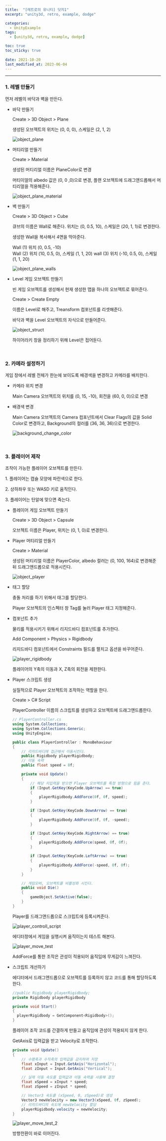 ```yaml
---
title:  "[레트로의 유니티] 닷지1"
excerpt: "unity3d, retro, example, dodge"

categories:
  - UnityExample
tags:
  - [unity3d, retro, example, dodge]

toc: true
toc_sticky: true
 
date: 2021-10-20 
last_modified_at: 2023-06-04
---  
```


***

### 1. 레벨 만들기
먼저 레벨의 바닥과 벽을 만든다.  

* 바닥 만들기  
  
  Create > 3D Object > Plane  

  생성된 오브젝트의 위치는 (0, 0, 0), 스케일은 (2, 1, 2)

  ![object_plane](/assets/images/posting/20211020/object_plane.png)


* 머티리얼 만들기  

  Create > Material  

  생성된 머티리얼 이름은 PlaneColor로 변경  

  머티이얼의 albedo 값은 (0, 0 ,0)으로 변경, 플랜 오브젝트에 드래그앤드롭해서 머티리얼을 적용해준다.  

  ![object_plane_material](/assets/images/posting/20211020/object_plane_material.png)

* 벽 만들기  

  Create > 3D Object > Cube  

  큐브의 이름은 Wall로 해준다. 위치는 (0, 0.5, 10), 스케일은 (20, 1, 1)로 변경한다.  

  생성한 Wall을 복사해서 4면을 막아준다.  

  Wall (1) 위치 (0, 0.5, -10)  
  Wall (2) 위치 (10, 0.5, 0), 스케일 (1, 1, 20)
  wall (3) 위치 (-10, 0.5, 0), 스케일 (1, 1, 20)

  ![object_plane_walls](/assets/images/posting/20211020/object_plane_walls.png)  

* Level 게임 오브젝트 만들기  

  빈 게임 오브젝트를 생성해서 현재 생성한 맵을 하나의 오브젝트로 묶어준다.  

  Create > Create Empty  

  이름은 Level로 해주고, Treansform 컴포넌트를 리셋해준다.  

  바닥과 벽을 Level 오브젝트의 자식으로 만들어준다.  

  ![object_struct](/assets/images/posting/20211020/object_struct.png)   

  하이어라키 창을 정리하기 위해 Level은 접어둔다.  


<br/>

### 2. 카메라 설정하기  
게임 창에서 레벨 전체가 한눈에 보이도록 배경색을 변경하고 카메라를 배치한다.  

* 카메라 위치 변경  

  Main Camera 오브젝트의 위치를 (0, 15, -10), 회전을 (60, 0, 0)으로 변경  

* 배경색 변경  

  Main Camera 오브젝트의 Camera 컴포넌트에서 Clear Flags의 값을 Solid Color로 변경하고, Background의 컬러를 (36, 36, 36)으로 변경한다.  

  ![background_change_color](/assets/images/posting/20211020/background_change_color.png) 


<br/>

### 3. 플레이어 제작

조작이 가능한 플레이어 오브젝트를 만든다.  

1\. 플레이어는 캡슐 모양에 파란색으로 한다.  

2\. 상하좌우 또는 WASD 키로 움직인다.  

3\. 플레이어는 탄알에 맞으면 죽는다.  

* 플레이어 게임 오브젝트 만들기  

  Create > 3D Object > Capsule  

  오브젝트 이름은 Player, 위치는 (0, 1, 0)로 변경한다.  

* Player 머티리얼 만들기  

  Create > Material  

  생성된 머티리얼 이름은 PlayerColor, albedo 컬러는 (0, 100, 164)로 변경해준 뒤 드래그앤드롭으로 적용시킨다.  

  ![object_player](/assets/images/posting/20211020/object_player.png)

* 태그 할당  

  충돌 처리를 하기 위해서 태그를 할당한다.  

  Player 오브젝트의 인스펙터 창 Tag를 눌러 Player 태그 지정해준다.  

* 컴포넌트 추가  
  
  물리를 적용시키기 위해서 리지드바디 컴포넌트를 추가한다.

  Add Component > Physics > Rigidbody  

  리지드바디 컴포넌트에서 Constraints 필드를 펼치고 옵션을 바꾸어준다.  

  ![player_rigidbody](/assets/images/posting/20211020/player_rigidbody.png)

  플레이어의 Y축의 이동과 X, Z축의 회전을 제한한다.  


* Player 스크립트 생성  

  실질적으로 Player 오브젝트의 조작하는 역할을 한다.  

  Create > C# Script  

  PlayerController 이름의 스크립트를 생성하고 오브젝트에 드래그앤드롭한다.  

  ```c#
  // PlayerController.cs
  using System.Collections;
  using System.Collections.Generic;
  using UnityEngine;

  public class PlayerController : MonoBehaviour
  {
      // 리지드바디에 접근해서 이동시킨다.  
      public Rigidbody playerRigidbody;
      // 이동 속력
      public float speed = 8f;

      private void Update()
      {
          // 해당 키입력을 받으면 Player 오브젝트를 특정 방향으로 힘을 준다.  
          if (Input.GetKey(KeyCode.UpArrow) == true)
          {
              playerRigidbody.AddForce(0f, 0f, speed);
          }

          if (Input.GetKey(KeyCode.DownArrow) == true)
          {
              playerRigidbody.AddForce(0f, 0f, -speed);
          }

          if (Input.GetKey(KeyCode.RightArrow) == true)
          {
              playerRigidbody.AddForce(speed, 0f, 0f);
          }

          if (Input.GetKey(KeyCode.LeftArrow) == true)
          {
              playerRigidbody.AddForce(-speed, 0f, 0f);
          }
      }

      // 게임오버, 오브젝트를 비활성화 시킨다.
      public void Die()
      {
          gameObject.SetActive(false);
      }
  }
  ```     
  Player를 드래그앤드롭으로 스크립트에 등록시켜준다.  

  ![player_controll_script](/assets/images/posting/20211020/player_controll_script.png)

  에디터창에서 게임을 실행시켜 움직이는지 테스트 해본다.  

  ![player_move_test](/assets/images/posting/20211020/player_move_test.gif)

  AddForce를 통한 조작은 관성이 적용되어 움직임에 무게감이 느껴진다.  

* 스크립트 개선하기  

  에디터에서 드래그앤드롭으로 오브젝트를 등록하지 않고 코드를 통해 할당하도록 한다.  

  ```c#
  //public Rigidbody playerRigidbody;
  private Rigidbody playerRigidbody

  private void Start()
  {
    playerRigidbody = GetComponent<Rigidbody>();
  }
  ```

  플레이어 조작 코드를 간결하게 만들고 움직임에 관성이 적용되지 않게 한다.  

  GetAxis로 입력값을 받고 Velocity로 조작한다.  

  ```c#
  private void Update()
  {
      // 수평축과 수직축의 입력값을 감지하여 저장
      float xInput = Input.GetAxis("Horizontal");
      float zInput = Input.GetAxis("Vertical");

      // 실제 이동 속도를 입력값과 이동 속력을 사용해 결정
      float xSpeed = xInput * speed;
      float zSpeed = zInput * speed;

      // Vector3 속도를 (xSpeed, 0, zSpeed)로 생성
      Vector3 newVelocity = new Vector3(xSpeed, 0f, zSpeed);
      // 리지드바디의 속도에 newVelocity 할당  
      playerRigidbody.velocity = newVelocity;
  }
  ```

  ![player_move_test_2](/assets/images/posting/20211020/player_move_test_2.gif)

  방향전환이 바로 이어진다.  

